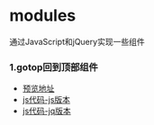 # modules
通过JavaScript和jQuery实现一些组件
### 1.gotop回到顶部组件
 - [预览地址](https://dengdengdengpan.github.io/modules/gotop.html)
 - [js代码-js版本](https://github.com/dengdengdengpan/modules/blob/master/js/gotop-js.js)
 - [js代码-jq版本](https://github.com/dengdengdengpan/modules/blob/master/js/gotop-jq.js)
